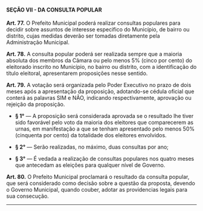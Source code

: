 #### SEÇÃO VII - DA CONSULTA POPULAR


**Art. 77.** O Prefeito Municipal poderá realizar consultas populares para decidir sobre assuntos de interesse especifico do Município, de bairro ou distrito, cujas medidas deverão ser tomadas diretamente pela Administração Municipal.

**Art. 78.** A consulta popular poderá ser realizada sempre que a maioria absoluta dos membros da Câmara ou pelo menos 5% (cinco por cento) do eleitorado inscrito no Município, no bairro ou distrito, com a identificação do título eleitoral, apresentarem proposições nesse sentido.

**Art. 79.** A votação será organizada pelo Poder Executivo no prazo de dois meses após a apresentação da proposição, adotando-se cédula oficial que conterá as palavras SIM e NÃO, indicando respectivamente, aprovação ou rejeição da proposição. 

- **§ 1°** — A proposição será considerada aprovada se o resultado lhe tiver sido favorável pelo voto da maioria dos eleitores que comparecerem as urnas, em manifestação a que se tenham apresentado pelo menos 50% (cinquenta por cento) da totalidade dos eleitores envolvidos.

- **§ 2°** — Serão realizadas, no máximo, duas consultas por ano;

- **§ 3°** — É vedada a realização de consultas populares nos quatro meses que antecedam as eleições para qualquer nível de Governo.

**Art. 80.** O Prefeito Municipal proclamará o resultado da consulta popular, que será considerado como decisão sobre a questão da proposta, devendo o Governo Municipal, quando couber, adotar as providencias legais para sua consecução.

---